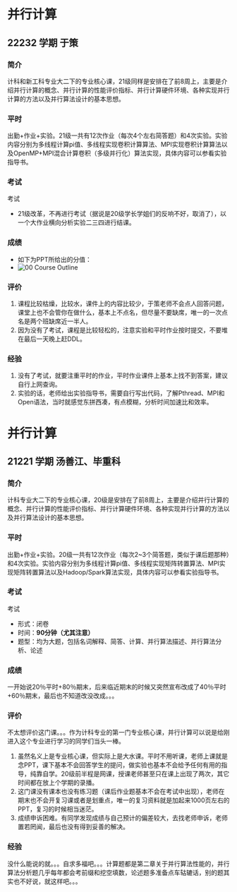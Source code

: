 # 并行计算

## 22232 学期 于策

### 简介

计科和新工科专业大二下的专业核心课，21级同样是安排在了前8周上，主要是介绍并行计算的概念、并行计算的性能评价指标、并行计算硬件环境、各种实现并行计算的方法以及并行算法设计的基本思想。

### 平时

出勤+作业+实验。21级一共有12次作业（每次4个左右简答题）和4次实验。实验内容分别为多线程计算pi值、多线程实现卷积计算算法、MPI实现卷积计算算法以及OpenMP+MPI混合计算卷积（多级并行化）算法实现，具体内容可以参看实验指导书。

### 考试

考试

- 21级改革，不再进行考试（据说是20级学长学姐们的反响不好，取消了），以一个大作业横向分析实验二三四进行结课。

### 成绩

- 如下为PPT所给出的分值：
- ![00 Course Outline](https://user-images.githubusercontent.com/100297006/233917129-8d27b13a-d2bb-40e6-b719-36b5f44fbcc5.jpg)


### 评价

1. 课程比较枯燥，比较水，课件上的内容比较少，于策老师不会点人回答问题，课堂上也不会管你在做什么，基本上不点名，但尽量不要缺席，唯一的一次点名是两个班缺席近一半人。
2. 因为没有了考试，课程是比较轻松的，注意实验和平时作业按时提交，不要堆在最后一天晚上赶DDL。

### 经验

1. 没有了考试，就要注重平时的作业，平时作业课件上基本上找不到答案，建议自行上网查询。
2. 实验的话，老师给出实验指导书，需要自行写出代码，了解Pthread、MPI和Open语法，当时就感觉东拼西凑，有点模糊，分析时间加速比和效率。


# 并行计算

## 21221 学期 汤善江、毕重科

### 简介

计科专业大二下的专业核心课，20级是安排在了前8周上，主要是介绍并行计算的概念、并行计算的性能评价指标、并行计算硬件环境、各种实现并行计算的方法以及并行算法设计的基本思想。

### 平时

出勤+作业+实验。20级一共有12次作业（每次2~3个简答题，类似于课后题那种）和4次实验。实验内容分别为多线程计算pi值、多线程实现矩阵转置算法、MPI实现矩阵转置算法以及Hadoop/Spark算法实现，具体内容可以参看实验指导书。

### 考试

考试

- 形式：闭卷
- 时间：**90分钟（尤其注意）**
- 题型：均为大题，包括名词解释、简答、计算、并行算法描述、并行算法分析、论述

### 成绩

一开始说20％平时+80％期末，后来临近期末的时候又突然宣布改成了40％平时+60％期末，最后也不知道改没改成。。。

### 评价

不太想评价这门课。。。作为计科专业的第一门专业核心课，并行计算可以说是给刚进入这个专业进行学习的同学们当头一棒。

1. 虽然名义上是专业核心课，但实际上是大水课。平时不用听课，老师上课就是念PPT，课下基本不会回答学生的提问，做实验也基本不会给予任何有用的指导，纯靠自学。20级前半程是网课，授课老师甚至只在课上出现了两次，其它时间都在放上个学期的录播。
2. 这门课没有课本也没有练习题（课后作业题基本不会在考试中出现），老师在期末也不会开复习课或者是划重点，唯一的复习资料就是加起来1000页左右的PPT，复习的时候相当迷茫。
3. 成绩申诉困难。有同学发现成绩与自己预计的偏差较大，去找老师申诉，老师置若罔闻，最后也没有得到妥善的解决。

### 经验

没什么能说的就。。。自求多福吧。。。计算题都是第二章关于并行算法性能的，并行算法分析题几乎每年都会考前缀和挖空填数，论述题多准备点车轱辘话，别的题其实也不好说，就这样吧。。。
